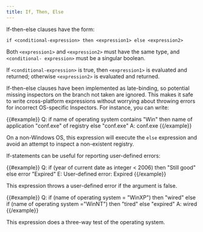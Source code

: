 ```yaml
---
title: If, Then, Else
---
```


If-then-else clauses have the form:

````
if <conditional-expression> then <expression1> else <expression2>
````

Both `<expression1>` and `<expression2>` must have the same type, and
`<conditional- expression>` must be a singular boolean.

If `<conditional-expression>` is true, then `<expression1>` is evaluated and
returned; otherwise `<expression2>` is evaluated and returned.

If-then-else clauses have been implemented as late-binding, so potential missing
inspectors on the branch not taken are ignored. This makes it safe to write
cross-platform expressions without worrying about throwing errors for incorrect
OS-specific Inspectors. For instance, you can write:

{{#example}}
Q: if name of operating system contains "Win" then name of application "conf.exe" of registry else "conf.exe"
A: conf.exe
{{/example}}

On a non-Windows OS, this expression will execute the `else` expression and
avoid an attempt to inspect a non-existent registry.

If-statements can be useful for reporting user-defined errors:

{{#example}}
Q: if (year of current date as integer < 2006) then "Still good" else error "Expired"
E: User-defined error: Expired
{{/example}}

This expression throws a user-defined error if the argument is false.

{{#example}}
Q: if (name of operating system = "WinXP") then "wired" else if (name of operating system ="WinNT") then "tired" else "expired"
A: wired
{{/example}}

This expression does a three-way test of the operating system.
